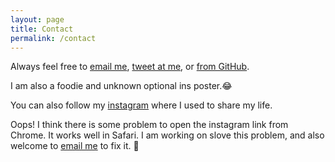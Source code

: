 ```yaml
---
layout: page
title: Contact
permalink: /contact
---
```




Always feel free to [email me](mailto:zhengwuma2-c@my.cityu.edu.hk), [tweet at me](https://twitter.com/zhengwuma), or [from GitHub](https://github.com/zhengwuma). <br>

I am also a foodie and unknown optional ins poster.😂 <br>

You can also follow my [instagram](https://www.instagram.com/zhengwu_ma/) where I used to share my life.

Oops! I think there is some problem to open the instagram link from Chrome. It works well in Safari. I am working on slove this problem, and also welcome to [email me](mailto:zhengwuma2-c@my.cityu.edu.hk) to fix it. 🤗 